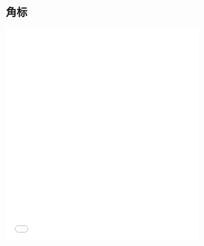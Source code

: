 # 角标

<iframe width="100%" height="560" src="//www.easybui.com/demo/source.html?url=pages/ui/sub&code=full,result" allowfullscreen="allowfullscreen" frameborder="0"></iframe>

